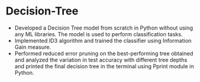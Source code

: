 # Decision-Tree

* Developed a Decision Tree model from scratch in Python without using any ML libraries. The model is used to perform classification tasks.
* Implemented ID3 algorithm and trained the classifier using Information Gain measure.
* Performed reduced error pruning on the best-performing tree obtained and analyzed the variation in test accuracy with different tree
depths and printed the final decision tree in the terminal using Pprint module in Python.

